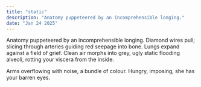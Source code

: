 ```yaml
---
title: "static"
description: "Anatomy puppeteered by an incomprehensible longing."
date: "Jan 24 2025"
---
```

Anatomy puppeteered by an incomprehensible longing. Diamond wires pull; slicing through arteries guiding red seepage into bone. Lungs expand against a field of grief. Clean air morphs into grey, ugly static flooding alveoli, rotting your viscera from the inside.

Arms overflowing with noise, a bundle of colour. Hungry, imposing, she has your barren eyes.

